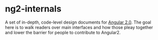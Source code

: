 # ng2-internals

A set of in-depth, code-level design documents for [Angular 2.0](https://github.com/angular/angular). The goal here is to walk readers over main interfaces and how those pleay together and lower the barrier for people to contribute to Angular2.  

